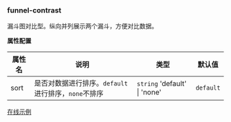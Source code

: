 ### funnel-contrast

漏斗图对比型。纵向并列展示两个漏斗，方便对比数据。

**属性配置**

| 属性名 | 说明                                                | 类型                         | 默认值    |
| ------ | --------------------------------------------------- | ---------------------------- | --------- |
| sort   | 是否对数据进行排序。`default`进行排序，`none`不排序 | `string` 'default' \| 'none' | `default` |

[在线示例](/rocket-chart-gallery/example/play#funnel-contrast)